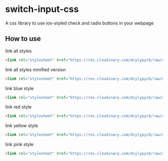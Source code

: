 # switch-input-css
A css library to use ios-styled check and radio buttons in your webpage
## How to use
link all styles
```html
<link rel="stylesheet" href="https://res.cloudinary.com/dcylypyc6/raw/upload/v1571529281/switch-input-all_lzhyom.css">
```
link all styles minified version
```html
<link rel="stylesheet" href="https://res.cloudinary.com/dcylypyc6/raw/upload/v1571529281/switch-input-all.min_byyosh.css">
```
link blue style
```html
<link rel="stylesheet" href="https://res.cloudinary.com/dcylypyc6/raw/upload/v1571529281/switch-input-blue_ltmhn2.css">
```
link red style
```html
<link rel="stylesheet" href="https://res.cloudinary.com/dcylypyc6/raw/upload/v1571529281/switch-input-red_uxwzlf.css">
```
link yellow style
```html
<link rel="stylesheet" href="https://res.cloudinary.com/dcylypyc6/raw/upload/v1571529281/switch-input-yellow_wx8kat.css">
```
link pink style
```html
<link rel="stylesheet" href="https://res.cloudinary.com/dcylypyc6/raw/upload/v1571529281/switch-input-pink_j1mujp.css">
```
